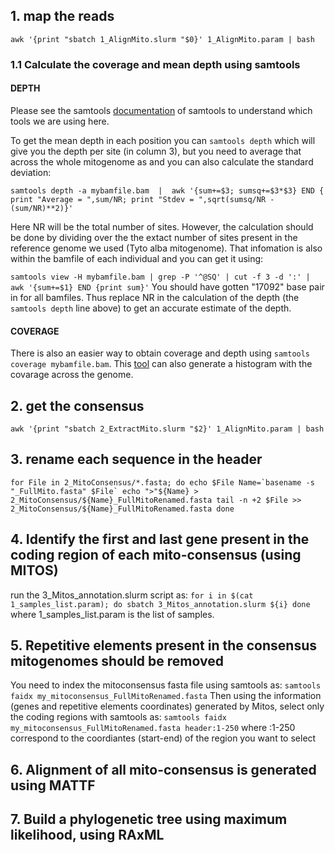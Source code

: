 ## 1. map the reads

``
awk '{print "sbatch 1_AlignMito.slurm "$0}' 1_AlignMito.param | bash
``

### 1.1 Calculate the coverage and mean depth using samtools

#### DEPTH
Please see the samtools [documentation](http://www.htslib.org/doc/samtools.html) of samtools to understand which tools we are using here. 

To get the mean depth in each position you can ``samtools depth`` which will give you the depth per site (in column 3), but you need to average that across the whole mitogenome as and you can also calculate the standard deviation:

``
samtools depth -a mybamfile.bam  |  awk '{sum+=$3; sumsq+=$3*$3} END { print "Average = ",sum/NR; print "Stdev = ",sqrt(sumsq/NR - (sum/NR)**2)}'
``

Here NR will be the total number of sites. However, the calculation should be done by dividing over the the extact number of sites present in the reference genome we used (Tyto alba mitogenome). That infomation is also within the bamfile of each individual and you can get it using:

``
samtools view -H mybamfile.bam | grep -P '^@SQ' | cut -f 3 -d ':' | awk '{sum+=$1} END {print sum}'
``
You should have gotten "17092" base pair in for all bamfiles. Thus replace NR in the calculation of the depth (the ``samtools depth`` line above) to get an accurate estimate of the depth.

#### COVERAGE
There is also an easier way to obtain coverage and depth using ``samtools coverage mybamfile.bam``. This [tool](http://www.htslib.org/doc/samtools-coverage.html) can also generate a histogram with the covarage across the genome.

## 2. get the consensus 

``
awk '{print "sbatch 2_ExtractMito.slurm "$2}' 1_AlignMito.param | bash
``

## 3. rename each sequence in the header 

``
for File in 2_MitoConsensus/*.fasta; do
echo $File
Name=`basename -s "_FullMito.fasta" $File`
echo ">"${Name} > 2_MitoConsensus/${Name}_FullMitoRenamed.fasta
tail -n +2 $File >> 2_MitoConsensus/${Name}_FullMitoRenamed.fasta
done
``

## 4. Identify the first and last gene present in the coding region of each mito-consensus (using MITOS)

run the 3_Mitos_annotation.slurm script as:
``
    for i in $(cat 1_samples_list.param); do
    sbatch 3_Mitos_annotation.slurm ${i}
    done
``
where 1_samples_list.param is the list of samples.

## 5. Repetitive elements present in the consensus mitogenomes should be removed
You need to index the mitoconsensus fasta file using samtools as:
``
samtools faidx my_mitoconsensus_FullMitoRenamed.fasta
``
Then using the information (genes and repetitive elements coordinates) generated by Mitos, select only the coding regions with samtools as:
``
  samtools faidx my_mitoconsensus_FullMitoRenamed.fasta header:1-250
``
where :1-250 correspond to the coordiantes (start-end) of the region you want to select

## 6. Alignment of all mito-consensus is generated using MATTF

## 7. Build a phylogenetic tree using maximum likelihood, using RAxML
